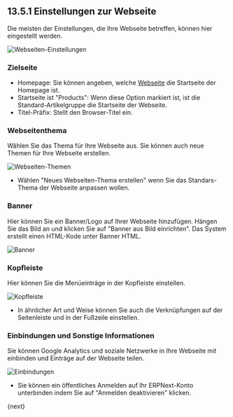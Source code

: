 ## 13.5.1 Einstellungen zur Webseite

Die meisten der Einstellungen, die Ihre Webseite betreffen, können hier eingestellt werden.

<img class="screenshot" alt="Webseiten-Einstellungen" src="{{docs_base_url}}/assets/img/website/website-settings.png">

### Zielseite

* Homepage: Sie können angeben, welche [Webseite]({{docs_base_url}}/user/manual/en/website/web-page.html) die Startseite der Homepage ist.
* Startseite ist "Products": Wenn diese Option markiert ist, ist die Standard-Artikelgruppe die Startseite der Webseite.
* Titel-Präfix: Stellt den Browser-Titel ein.

### Webseitenthema

Wählen Sie das Thema für Ihre Webseite aus. Sie können auch neue Themen für Ihre Webseite erstellen.

<img class="screenshot" alt="Webseiten-Themen" src="{{docs_base_url}}/assets/img/website/website-theme.png">

* Wählen "Neues Webseiten-Thema erstellen" wenn Sie das Standars-Thema der Webseite anpassen wollen.

### Banner

Hier können Sie ein Banner/Logo auf Ihrer Webseite hinzufügen. Hängen Sie das Bild an und klicken Sie auf "Banner aus Bild einrichten". Das System erstellt einen HTML-Kode unter Banner HTML.

<img class="screenshot" alt="Banner" src="{{docs_base_url}}/assets/img/website/banner.png">

### Kopfleiste

Hier können Sie die Menüeinträge in der Kopfleiste einstellen.

<img class="screenshot" alt="Kopfleiste" src="{{docs_base_url}}/assets/img/website/top-bar.png">

* In ähnlicher Art und Weise können Sie auch die Verknüpfungen auf der Seitenleiste und in der Fußzeile einstellen.

### Einbindungen und Sonstige Informationen

Sie können Google Analytics und soziale Netzwerke in Ihre Webseite mit einbinden und Einträge auf der Webseite teilen.

<img class="screenshot" alt="Einbindungen" src="{{docs_base_url}}/assets/img/website/integrations.png">

* Sie können ein öffentliches Anmelden auf Ihr ERPNext-Konto unterbinden indem Sie auf "Anmelden deaktivieren" klicken.

{next}
